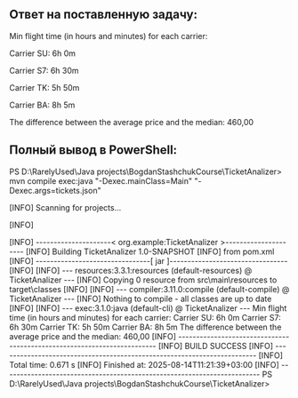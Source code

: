 ## Ответ на поставленную задачу: 
Min flight time (in hours and minutes) for each carrier:

Carrier SU: 6h 0m

Carrier S7: 6h 30m

Carrier TK: 5h 50m

Carrier BA: 8h 5m

The difference between the average price and the median: 460,00

## Полный вывод в PowerShell:
PS D:\RarelyUsed\Java projects\BogdanStashchukCourse\TicketAnalizer>  mvn compile exec:java "-Dexec.mainClass=Main" "-Dexec.args=tickets.json"

>>
>>
[INFO] Scanning for projects...

[INFO]

[INFO] ---------------------< org.example:TicketAnalizer >---------------------
[INFO] Building TicketAnalizer 1.0-SNAPSHOT
[INFO]   from pom.xml
[INFO] --------------------------------[ jar ]---------------------------------
[INFO]
[INFO] --- resources:3.3.1:resources (default-resources) @ TicketAnalizer ---
[INFO] Copying 0 resource from src\main\resources to target\classes
[INFO]
[INFO] --- compiler:3.11.0:compile (default-compile) @ TicketAnalizer ---
[INFO] Nothing to compile - all classes are up to date
[INFO]
[INFO] --- exec:3.1.0:java (default-cli) @ TicketAnalizer ---
Min flight time (in hours and minutes) for each carrier:
Carrier SU: 6h 0m
Carrier S7: 6h 30m
Carrier TK: 5h 50m
Carrier BA: 8h 5m
The difference between the average price and the median: 460,00
[INFO] ------------------------------------------------------------------------
[INFO] BUILD SUCCESS
[INFO] ------------------------------------------------------------------------
[INFO] Total time:  0.671 s
[INFO] Finished at: 2025-08-14T11:21:39+03:00
[INFO] ------------------------------------------------------------------------
PS D:\RarelyUsed\Java projects\BogdanStashchukCourse\TicketAnalizer>

